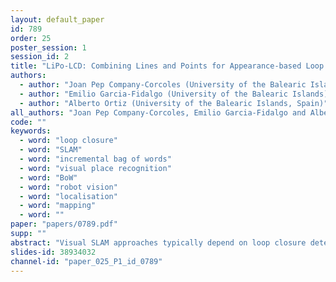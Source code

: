 ```yaml
---
layout: default_paper
id: 789
order: 25
poster_session: 1
session_id: 2
title: "LiPo-LCD: Combining Lines and Points for Appearance-based Loop Closure Detection"
authors:
  - author: "Joan Pep Company-Corcoles (University of the Balearic Islands)"
  - author: "Emilio Garcia-Fidalgo (University of the Balearic Islands)"
  - author: "Alberto Ortiz (University of the Balearic Islands, Spain)"
all_authors: "Joan Pep Company-Corcoles, Emilio Garcia-Fidalgo and Alberto Ortiz"
code: ""
keywords:
  - word: "loop closure"
  - word: "SLAM"
  - word: "incremental bag of words"
  - word: "visual place recognition"
  - word: "BoW"
  - word: "robot vision"
  - word: "localisation"
  - word: "mapping"
  - word: ""
paper: "papers/0789.pdf"
supp: ""
abstract: "Visual SLAM approaches typically depend on loop closure detection to correct the inconsistencies that may arise during the map and camera trajectory calculations, typically making use of point features for detecting and closing the existing loops. In low-textured scenarios, however, it is difficult to find enough point features and, hence, the performance of these solutions drops drastically. An alternative for human-made scenarios, due to their structural regularity, is the use of geometrical cues such as straight segments, frequently present within these environments. Under this context, in this paper we introduce LiPo-LCD, a novel appearance-based loop closure detection method that integrates lines and points. Adopting the idea of incremental Bag-of-Binary-Words schemes, we build separate BoW models for each feature, and use them to retrieve previously seen images using a late fusion strategy. Additionally, a simple but effective mechanism, based on the concept of island, groups similar images close in time to reduce the image candidate search effort. A final step validates geometrically the loop candidates by incorporating the detected lines by means of a process comprising a line feature matching stage, followed by a robust spatial verification stage, now combining both lines and points. As it is reported in the paper, LiPo-LCD compares well with several state-of-the-art solutions for a number of datasets involving different environmental conditions."
slides-id: 38934032
channel-id: "paper_025_P1_id_0789"
---
```

